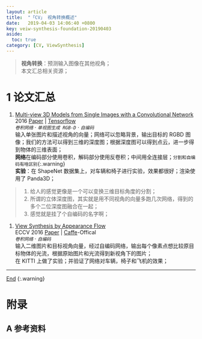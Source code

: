 ```yaml
---
layout: article
title:  "「CV」 视角转换概述"
date:   2019-04-03 14:06:40 +0800
key: veiw-synthesis-foundation-20190403
aside:
  toc: true
category: [CV, ViewSynthesis]
---
```

<span id="head"></span>   
>**视角转换**：预测输入图像在其他视角；        
本文汇总相关资源；   

<!--more-->  

# 1 论文汇总


1. [Multi-view 3D Models from Single Images with a Convolutional Network](http://cn.arxiv.org/abs/1511.06702)   
2016 [Paper](https://arxiv.org/abs/1511.06702) | [Tensorflow](https://github.com/lmb-freiburg/mv3d)   
*`卷积网络` · `单视图生成 RGB-D` · `自编码`*  
输入单张图片和描述视角的向量；网络可以忽略背景，输出目标的 RGBD 图像；我们的方法可以得到三维的深度图；根据深度图可以得到点云，进一步得到物体的三维表面；  
**网络**在编码部分使用卷积，解码部分使用反卷积；中间用全连接层；`分割和自编码有啥区别`{:.warning}    
**实验**：在 ShapeNet 数据集上，对车辆和椅子进行实验，效果都很好；渲染使用了 Panda3D；  
>1. 给人的感觉更像是一个可以变换三维目标角度的分割；   
>1. 所谓的立体深度图，其实就是用不同视角的向量多跑几次网络，得到的多个二位深度图融合在一起；  
>1. 感觉就是挂了个自编码的名字啊；  

1. [View Synthesis by Appearance Flow](http://cn.arxiv.org/abs/1605.03557)   
ECCV 2016 [Paper](https://arxiv.org/abs/1605.03557) | [Caffe](https://github.com/tinghuiz/appearance-flow)-Offical    
*`卷积网络` · `自编码`*  
输入二维图片和目标视角向量，经过自编码网络，输出每个像素点想比较原目标物体的光流，根据原始图片和光流得到新视角下的图片；   
在 KITTI 上做了实验；并验证了网络对车辆，椅子和飞机的效果；    

-------------------  
 [End](#1-论文汇总)
{:.warning}  


# 附录
## A 参考资料
